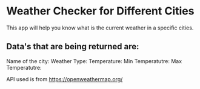 # Weather Checker for Different Cities

This app will help you know what is the current weather in a specific cities.

## Data's that are being returned are: 

Name of the city:
Weather Type:
Temperature:
Min Temperatutre:
Max Temperatutre:

API used is from https://openweathermap.org/

